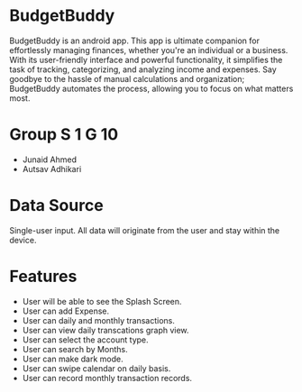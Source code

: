 # BudgetBuddy
BudgetBuddy is an android app. This app is ultimate companion for effortlessly managing finances, whether you're an individual or a business. With its user-friendly interface and powerful functionality, it simplifies the task of tracking, categorizing, and analyzing income and expenses. Say goodbye to the hassle of manual calculations and organization; BudgetBuddy automates the process, allowing you to focus on what matters most. 

# Group S 1 G 10
- Junaid Ahmed
- Autsav Adhikari

# Data Source
Single-user input. All data will originate from the user and stay within the device.

# Features
- User will be able to see the Splash Screen.
- User can add Expense.
- User can daily and monthly transactions.
- User can view daily transcations graph view.
- User can select the account type.
- User can search by Months.
- User can make dark mode.
- User can swipe calendar on daily basis.
- User can record monthly transaction records.